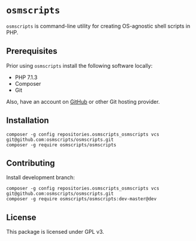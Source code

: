 # `osmscripts` #

`osmscripts` is command-line utility for creating OS-agnostic shell scripts in PHP.

## Prerequisites ##

Prior using `osmscripts` install the following software locally:

* PHP 7.1.3
* Composer
* Git

Also, have an account on [GitHub](https://github.com/) or other Git hosting provider.

## Installation ##

	composer -g config repositories.osmscripts_osmscripts vcs git@github.com:osmscripts/osmscripts.git
	composer -g require osmscripts/osmscripts

## Contributing ##

Install development branch:

	composer -g config repositories.osmscripts_osmscripts vcs git@github.com:osmscripts/osmscripts.git
	composer -g require osmscripts/osmscripts:dev-master@dev

## License ##

This package is licensed under GPL v3.